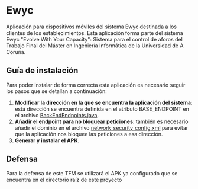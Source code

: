 # Ewyc

Aplicación para dispositivos móviles del sistema Ewyc destinada a los clientes de los establecimientos. Esta aplicación forma parte del sistema Ewyc "Evolve With Your Capacity": Sistema para el control de aforos del Trabajo Final del Máster en Ingeniería Informática de la Universidad de A Coruña.


## Guía de instalación

Para poder instalar de forma correcta esta aplicación es necesario seguir los pasos que se detallan a continuación:

1. **Modificar la dirección en la que se encuentra la aplicación del sistema**: está dirección se encuentra definida en el atributo BASE_ENDPOINT en el archivo [BackEndEndpoints.java](ClientsApp/app/src/main/java/es/ewic/clients/utils/BackEndEndpoints.java).
2. **Añadir el endpoint para no bloquear peticiones**: también es necesario añadir el dominio en el archivo [network_security_config.xml](ClientsApp/app/src/main/res/xml/network_security_config.xml) para evitar que la aplicación nos bloquee las peticiones a esa dirección.
3. **Generar y instalar el APK**.

## Defensa

Para la defensa de este TFM se utilizará el APK ya configurado que se encuentra en el directorio raíz de este proyecto 
